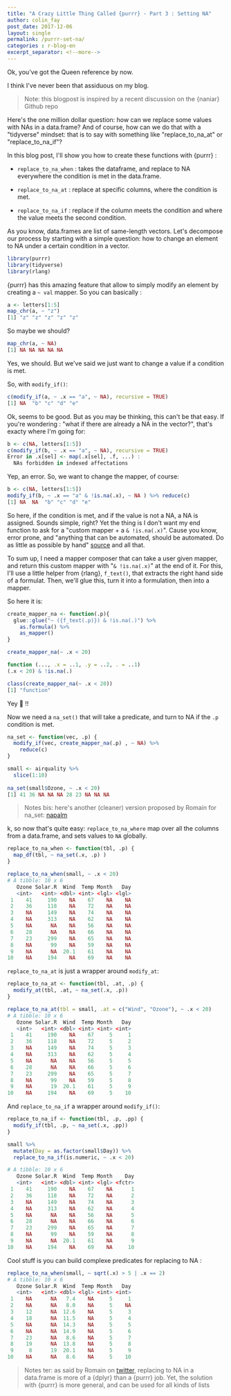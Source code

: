 ```yaml
---
title: "A Crazy Little Thing Called {purrr} - Part 3 : Setting NA"
author: colin_fay
post_date: 2017-12-06
layout: single
permalink: /purrr-set-na/
categories : r-blog-en
excerpt_separator: <!--more-->
---
```


Ok, you've got the Queen reference by now. 

<!--more-->

I think I've never been that assiduous on my blog. 

> Note: this blogpost is inspired by a recent discussion on the {naniar} Github repo

Here's the one million dollar question: how can we replace some values with NAs in a data.frame? And of course, how can we do that with a "tidyverse" mindset: that is to say with something like "replace_to_na_at" or "replace_to_na_if"?

In this blog post, I'll show you how to create these functions with {purrr} : 

+ `replace_to_na_when` : takes the dataframe, and replace to NA everywhere the condition is met in the data.frame. 

+ `replace_to_na_at` : replace at specific columns, where the condition is met. 

+ `replace_to_na_if` : replace if the column meets the condition and where the value meets the second condition. 

As you know, data.frames are list of same-length vectors. Let's decompose our process by starting with a simple question: how to change an element to NA under a certain condition in a vector. 

```r
library(purrr)
library(tidyverse)
library(rlang)
```

{purrr} has this amazing feature that allow to simply modify an element by creating a `~ val` mapper. So you can basically : 

```r
a <- letters[1:5]
map_chr(a, ~ "z")
[1] "z" "z" "z" "z" "z"
```

So maybe we should?

```r
map_chr(a, ~ NA)
[1] NA NA NA NA NA
```

Yes, we should. But we've said we just want to change a value if a condition is met. 

So, with `modify_if()`:

```r
c(modify_if(a, ~ .x == "a", ~ NA), recursive = TRUE)
[1] NA  "b" "c" "d" "e"
```

Ok, seems to be good. But as you may be thinking, this can't be that easy. If you're wondering : "what if there are already a NA in the vector?", that's exacty where I'm going for: 

```r
b <- c(NA, letters[1:5])
c(modify_if(b, ~ .x == "a", ~ NA), recursive = TRUE)
Error in .x[sel] <- map(.x[sel], .f, ...) : 
  NAs forbidden in indexed affectations
```

Yep, an error. So, we want to change the mapper, of course: 

```r
b <- c(NA, letters[1:5])
modify_if(b, ~ .x == "a" & !is.na(.x), ~ NA ) %>% reduce(c)
[1] NA  NA  "b" "c" "d" "e"
```

So here, if the condition is met, and if the value is not a NA, a NA is assigned. Sounds simple, right? Yet the thing is I don't want my end function to ask for a "custom mapper + a `& !is.na(.x)`". Cause you know, error prone, and "anything that can be automated, should be automated. Do as little as possible by hand" [source](http://r-pkgs.had.co.nz/intro.html) and all that. 

To sum up, I need a mapper composer that can take a user given mapper, and return this custom mapper with "`& !is.na(.x)`" at the end of it. For this, I'll use a little helper from {rlang}, `f_text()`, that extracts the right hand side of a formulat. Then, we'll glue this, turn it into a formulation, then into a mapper.

So here it is: 

```r
create_mapper_na <- function(.p){
  glue::glue("~ ({f_text(.p)}) & !is.na(.)") %>% 
    as.formula() %>%
    as_mapper()
}

create_mapper_na(~ .x < 20)

function (..., .x = ..1, .y = ..2, . = ..1) 
(.x < 20) & !is.na(.)

class(create_mapper_na(~ .x < 20))
[1] "function"

```

Yey 🎉 !! 

Now we need a `na_set()` that will take a predicate, and turn to NA if the `.p` condition is met. 

```r
na_set <- function(vec, .p) {
  modify_if(vec, create_mapper_na(.p) , ~ NA) %>% 
    reduce(c)
}

small <- airquality %>% 
  slice(1:10)
  
na_set(small$Ozone, ~ .x < 20)
[1] 41 36 NA NA NA 28 23 NA NA NA
```

> Notes bis: here's another (cleaner) version proposed by Romain for na_set: [napalm](https://gist.github.com/romainfrancois/c9406cc7b9776706dd1c11269c0d1965)


k, so now that's quite easy: `replace_to_na_where` map over all the columns from a data.frame, and sets values to `NA` globally. 

```r
replace_to_na_when <- function(tbl, .p) {
  map_df(tbl, ~ na_set(.x, .p) )
} 

replace_to_na_when(small, ~ .x < 20)  
# A tibble: 10 x 6
   Ozone Solar.R  Wind  Temp Month   Day
   <int>   <int> <dbl> <int> <lgl> <lgl>
 1    41     190    NA    67    NA    NA
 2    36     118    NA    72    NA    NA
 3    NA     149    NA    74    NA    NA
 4    NA     313    NA    62    NA    NA
 5    NA      NA    NA    56    NA    NA
 6    28      NA    NA    66    NA    NA
 7    23     299    NA    65    NA    NA
 8    NA      99    NA    59    NA    NA
 9    NA      NA  20.1    61    NA    NA
10    NA     194    NA    69    NA    NA
```

`replace_to_na_at` is just a wrapper around `modify_at`:

```r
replace_to_na_at <- function(tbl, .at, .p) {
  modify_at(tbl, .at, ~ na_set(.x, .p))
} 

replace_to_na_at(tbl = small, .at = c("Wind", "Ozone"), ~ .x < 20) 
# A tibble: 10 x 6
   Ozone Solar.R  Wind  Temp Month   Day
   <int>   <int> <dbl> <int> <int> <int>
 1    41     190    NA    67     5     1
 2    36     118    NA    72     5     2
 3    NA     149    NA    74     5     3
 4    NA     313    NA    62     5     4
 5    NA      NA    NA    56     5     5
 6    28      NA    NA    66     5     6
 7    23     299    NA    65     5     7
 8    NA      99    NA    59     5     8
 9    NA      19  20.1    61     5     9
10    NA     194    NA    69     5    10
```

And `replace_to_na_if` a wrapper around `modify_if()`:
```r
replace_to_na_if <- function(tbl, .p, .pp) {
  modify_if(tbl, .p, ~ na_set(.x, .pp))
} 

small %>%
  mutate(Day = as.factor(small$Day)) %>%
  replace_to_na_if(is.numeric, ~ .x < 20) 

# A tibble: 10 x 6
   Ozone Solar.R  Wind  Temp Month    Day
   <int>   <int> <dbl> <int> <lgl> <fctr>
 1    41     190    NA    67    NA      1
 2    36     118    NA    72    NA      2
 3    NA     149    NA    74    NA      3
 4    NA     313    NA    62    NA      4
 5    NA      NA    NA    56    NA      5
 6    28      NA    NA    66    NA      6
 7    23     299    NA    65    NA      7
 8    NA      99    NA    59    NA      8
 9    NA      NA  20.1    61    NA      9
10    NA     194    NA    69    NA     10
```

Cool stuff is you can build complexe predicates for replacing to NA : 

```r
replace_to_na_when(small, ~ sqrt(.x) > 5 | .x == 2)
# A tibble: 10 x 6
   Ozone Solar.R  Wind  Temp Month   Day
   <int>   <int> <dbl> <lgl> <int> <int>
 1    NA      NA   7.4    NA     5     1
 2    NA      NA   8.0    NA     5    NA
 3    12      NA  12.6    NA     5     3
 4    18      NA  11.5    NA     5     4
 5    NA      NA  14.3    NA     5     5
 6    NA      NA  14.9    NA     5     6
 7    23      NA   8.6    NA     5     7
 8    19      NA  13.8    NA     5     8
 9     8      19  20.1    NA     5     9
10    NA      NA   8.6    NA     5    10
```
> Notes ter: as said by Romain on [twitter](https://twitter.com/romain_francois/status/938764972003414021), replacing to NA in a data.frame is more of a {dplyr} than a {purrr} job. Yet, the solution with {purrr} is more general, and can be used for all kinds of lists  

